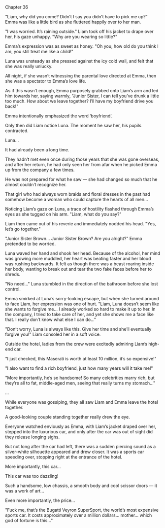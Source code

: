 Chapter 36

"Liam, why did you come? Didn’t I say you didn’t have to pick me up?" Emma was like a little bird as she fluttered happily over to her man.


"I was worried. It’s raining outside." Liam took off his jacket to drape over her, his gaze unhappy. "Why are you wearing so little?"


Emma’s expression was as sweet as honey. "Oh you, how old do you think I am, you still treat me like a child!"


Luna was unsteady as she pressed against the icy cold wall, and felt that she was really unlucky.


All night, if she wasn’t witnessing the parental love directed at Emma, then she was a spectator to Emma’s love life.


As if this wasn’t enough, Emma purposely grabbed onto Liam’s arm and led him towards her, saying warmly, "Junior Sister, I can tell you’ve drunk a little too much. How about we leave together? I’ll have my boyfriend drive you back!"


Emma intentionally emphasized the word ‘boyfriend’.


Only then did Liam notice Luna. The moment he saw her, his pupils contracted.


Luna…


It had already been a long time.


They hadn’t met even once during those years that she was gone overseas, and after her return, he had only seen her from afar when he picked Emma up from the company a few times.


He was not prepared for what he saw — she had changed so much that he almost couldn’t recognize her.


That girl who had always worn braids and floral dresses in the past had somehow become a woman who could capture the hearts of all men…


Noticing Liam’s gaze on Luna, a trace of hostility flashed through Emma’s eyes as she tugged on his arm. "Liam, what do you say?"


Liam then came out of his reverie and immediately nodded his head. "Yes, let’s go together."


"Junior Sister Brown... Junior Sister Brown? Are you alright?" Emma pretended to be worried.


Luna waved her hand and shook her head. Because of the alcohol, her mind was growing more muddled, her heart was beating faster and her blood was rushing backwards. It felt as though there was a beast roaring inside her body, wanting to break out and tear the two fake faces before her to shreds.


"No need…" Luna stumbled in the direction of the bathroom before she lost control.


Emma smirked at Luna’s sorry-looking escape, but when she turned around to face Liam, her expression was one of hurt. "Liam, Luna doesn’t seem like she wants to forgive me… I already worked so hard to make it up to her. In the company, I tried to take care of her, and yet she shows me a face like that. I really don’t know what else I can do…"


"Don’t worry, Luna is always like this. Give her time and she’ll eventually forgive you!" Liam consoled her in a soft voice.


Outside the hotel, ladies from the crew were excitedly admiring Liam’s high-end car.


"I just checked, this Maserati is worth at least 10 million, it’s so expensive!"


"I also want to find a rich boyfriend, just how many years will it take me!"


"More importantly, he’s so handsome! So many celebrities marry rich, but they’re all to fat, middle-aged men, seeing that really turns my stomach…"


…


While everyone was gossiping, they all saw Liam and Emma leave the hotel together.


A good-looking couple standing together really drew the eye.


Everyone watched enviously as Emma, with Liam’s jacket draped over her, stepped into the luxurious car, and only after the car was out of sight did they release longing sighs.


But not long after the car had left, there was a sudden piercing sound as a silver-white silhouette appeared and drew closer. It was a sports car speeding over, stopping right at the entrance of the hotel.


More importantly, this car…


This car was too dazzling!


Such a handsome, low chassis, a smooth body and cool scissor doors — it was a work of art…


Even more importantly, the price…


"Fuck me, that’s the Bugatti Veyron SuperSport, the world’s most expensive sports car. It costs approximately over a million dollars... mother… which god of fortune is this…"


